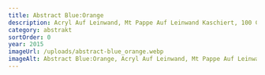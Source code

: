 ```yaml
---
title: Abstract Blue:Orange
description: Acryl Auf Leinwand, Mt Pappe Auf Leinwand Kaschiert, 100 Cm X70 Cm, I
category: abstrakt
sortOrder: 0
year: 2015
imageUrl: /uploads/abstract-blue_orange.webp
imageAlt: Abstract Blue:Orange, Acryl Auf Leinwand, Mt Pappe Auf Leinwand Kaschiert, 100 Cm X70 Cm, I
---
```

